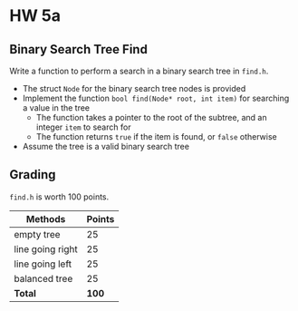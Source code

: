 # HW 5a

## Binary Search Tree Find

Write a function to perform a search in a binary search tree in `find.h`.

- The struct `Node` for the binary search tree nodes is provided
- Implement the function `bool find(Node* root, int item)` for searching a value in the tree
  - The function takes a pointer to the root of the subtree, and an integer `item` to search for
  - The function returns `true` if the item is found, or `false` otherwise
- Assume the tree is a valid binary search tree

## Grading

`find.h` is worth 100 points.

| Methods          | Points   |
|------------------|----------|
| empty tree       | 25       |
| line going right | 25       |
| line going left  | 25       |
| balanced tree    | 25       |
| **Total**        | **100**  |